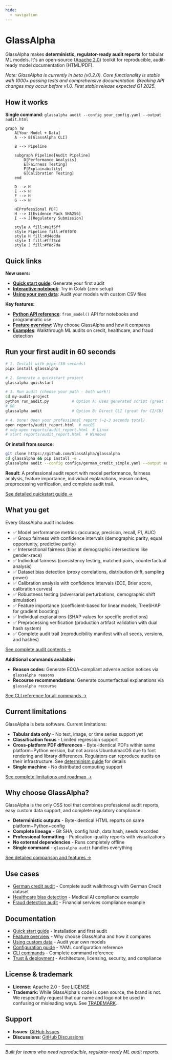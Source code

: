 ```yaml
---
hide:
  - navigation
---
```


# GlassAlpha

GlassAlpha makes **deterministic, regulator-ready audit reports** for tabular ML models. It's an open-source ([Apache 2.0](reference/trust-deployment.md#licensing-dependencies)) toolkit for reproducible, audit-ready model documentation (HTML/PDF).

_Note: GlassAlpha is currently in beta (v0.2.0). Core functionality is stable with 1000+ passing tests and comprehensive documentation. Breaking API changes may occur before v1.0. First stable release expected Q1 2025._

## How it works

**Single command**: `glassalpha audit --config your_config.yaml --output audit.html`

<div class="index-hero-diagram" markdown>

```mermaid
graph TB
    A[Your Model + Data]
    A --> B[GlassAlpha CLI]

    B --> Pipeline

    subgraph Pipeline[Audit Pipeline]
        D[Performance Analysis]
        E[Fairness Testing]
        F[Explainability]
        G[Calibration Testing]
    end

    D --> H
    E --> H
    F --> H
    G --> H

    H[Professional PDF]
    H --> I[Evidence Pack SHA256]
    I --> J[Regulatory Submission]

    style A fill:#e1f5ff
    style Pipeline fill:#f0f0f0
    style H fill:#d4edda
    style I fill:#fff3cd
    style J fill:#f8d7da
```

</div>

## Quick links

**New users:**

- [**Quick start guide**](getting-started/quickstart.md): Generate your first audit
- [**Interactive notebook**](https://colab.research.google.com/github/GlassAlpha/glassalpha/blob/main/examples/notebooks/quickstart_colab.ipynb): Try in Colab (zero setup)
- [**Using your own data**](getting-started/custom-data.md): Audit your models with custom CSV files

**Key features:**

- [**Python API reference**](reference/api/audit-entry-points.md): `from_model()` API for notebooks and programmatic use
- [**Feature overview**](getting-started/overview.md): Why choose GlassAlpha and how it compares
- [**Examples**](examples/german-credit-audit.md): Walkthrough ML audits on credit, healthcare, and fraud detection

## Run your first audit in 60 seconds

```bash
# 1. Install with pipx (30 seconds)
pipx install glassalpha

# 2. Generate a quickstart project
glassalpha quickstart

# 3. Run audit (choose your path - both work!)
cd my-audit-project
python run_audit.py          # Option A: Uses generated script (great for learning)
# OR
glassalpha audit             # Option B: Direct CLI (great for CI/CD)

# 4. Done! Open your professional report (~2-3 seconds total)
open reports/audit_report.html  # macOS
# xdg-open reports/audit_report.html  # Linux
# start reports/audit_report.html  # Windows
```

**Or install from source:**

```bash
git clone https://github.com/GlassAlpha/glassalpha
cd glassalpha && pip install -e .
glassalpha audit --config configs/german_credit_simple.yaml --output audit.html --fast
```

**Result**: A professional audit report with model performance, fairness analysis, feature importance, individual explanations, reason codes, preprocessing verification, and complete audit trail.

[See detailed quickstart guide →](getting-started/quickstart.md)

## What you get

Every GlassAlpha audit includes:

- ✅ Model performance metrics (accuracy, precision, recall, F1, AUC)
- ✅ Group fairness with confidence intervals (demographic parity, equal opportunity, predictive parity)
- ✅ Intersectional fairness (bias at demographic intersections like gender×race)
- ✅ Individual fairness (consistency testing, matched pairs, counterfactual analysis)
- ✅ Dataset bias detection (proxy correlations, distribution drift, sampling power)
- ✅ Calibration analysis with confidence intervals (ECE, Brier score, calibration curves)
- ✅ Robustness testing (adversarial perturbations, demographic shift simulation)
- ✅ Feature importance (coefficient-based for linear models, TreeSHAP for gradient boosting)
- ✅ Individual explanations (SHAP values for specific predictions)
- ✅ Preprocessing verification (production artifact validation with dual hash system)
- ✅ Complete audit trail (reproducibility manifest with all seeds, versions, and hashes)

[See complete audit contents →](reference/audit-contents.md)

**Additional commands available:**

- **Reason codes**: Generate ECOA-compliant adverse action notices via `glassalpha reasons`
- **Recourse recommendations**: Generate counterfactual explanations via `glassalpha recourse`

[See CLI reference for all commands →](reference/cli.md)

## Current limitations

GlassAlpha is beta software. Current limitations:

- **Tabular data only** - No text, image, or time series support yet
- **Classification focus** - Limited regression support
- **Cross-platform PDF differences** - Byte-identical PDFs within same platform+Python version, but not across Ubuntu/macOS due to font rendering and library differences. Regulators can reproduce audits on their infrastructure. See [determinism guide](guides/determinism.md) for details
- **Single machine** - No distributed computing support

[See complete limitations and roadmap →](reference/faq.md#are-there-any-limitations-i-should-know-about)

## Why choose GlassAlpha?

GlassAlpha is the only OSS tool that combines professional audit reports, easy custom data support, and complete regulatory compliance.

- **Deterministic outputs** - Byte-identical HTML reports on same platform+Python+config
- **Complete lineage** - Git SHA, config hash, data hash, seeds recorded
- **Professional formatting** - Publication-quality reports with visualizations
- **No external dependencies** - Runs completely offline
- **Single command** - `glassalpha audit` handles everything

[See detailed comparison and features →](getting-started/overview.md)

## Use cases

- [German credit audit](examples/german-credit-audit.md) - Complete audit walkthrough with German Credit dataset
- [Healthcare bias detection](examples/healthcare-bias-detection.md) - Medical AI compliance example
- [Fraud detection audit](examples/fraud-detection-audit.md) - Financial services compliance example

## Documentation

- [Quick start guide](getting-started/quickstart.md) - Installation and first audit
- [Feature overview](getting-started/overview.md) - Why choose GlassAlpha and how it compares
- [Using custom data](getting-started/custom-data.md) - Audit your own models
- [Configuration guide](getting-started/configuration.md) - YAML configuration reference
- [CLI commands](reference/cli.md) - Complete command reference
- [Trust & deployment](reference/trust-deployment.md) - Architecture, licensing, security, and compliance

## License & trademark

- **License:** Apache 2.0 - See [LICENSE](https://github.com/GlassAlpha/glassalpha/blob/main/LICENSE)
- **Trademark:** While GlassAlpha's code is open source, the brand is not. We respectfully request that our name and logo not be used in confusing or misleading ways. See [TRADEMARK](reference/TRADEMARK.md).

## Support

- **Issues**: [GitHub Issues](https://github.com/GlassAlpha/glassalpha/issues)
- **Discussions**: [GitHub Discussions](https://github.com/GlassAlpha/glassalpha/discussions)

---

_Built for teams who need reproducible, regulator-ready ML audit reports._
